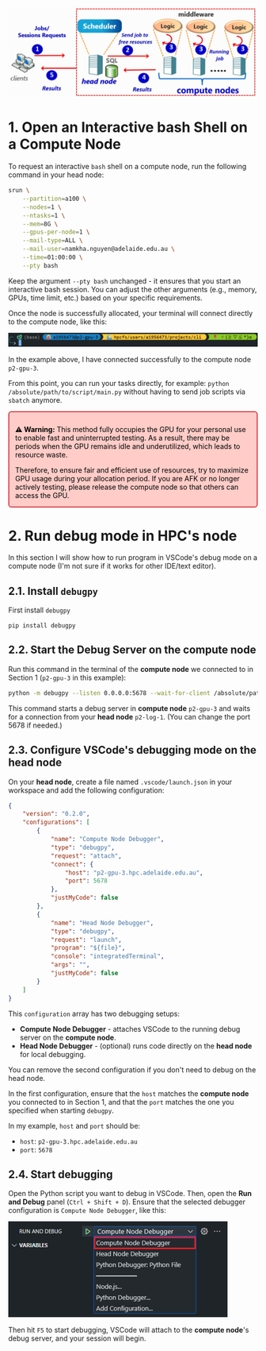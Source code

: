 ![alt text](images/phoenix_mechanism.png)

# 1. Open an Interactive bash Shell on a Compute Node

To request an interactive `bash` shell on a compute node, run the following command in your head node:

```bash
srun \
    --partition=a100 \
    --nodes=1 \
    --ntasks=1 \
    --mem=8G \
    --gpus-per-node=1 \
    --mail-type=ALL \
    --mail-user=namkha.nguyen@adelaide.edu.au \
    --time=01:00:00 \
    --pty bash
```

Keep the argument `--pty bash` unchanged - it ensures that you start an interactive bash session.
You can adjust the other arguments (e.g., memory, GPUs, time limit, etc.) based on your specific requirements.

Once the node is successfully allocated, your terminal will connect directly to the compute node, like this:

![alt text](images/compute_node_terminal.png)

In the example above, I have connected successfully to the compute node `p2-gpu-3`.

From this point, you can run your tasks directly, for example: `python /absolute/path/to/script/main.py` without having to send job scripts via `sbatch` anymore.

<div role="alert" aria-label="Warning" style="border:2px solid #d9363e; background-color:#ffccc7; padding:12px; border-radius:6px; color:#000000; padding-bottom:0">
  <p><strong>⚠️ Warning:</strong> This method fully occupies the GPU for your personal use to enable fast and uninterrupted testing. As a result, there may be periods when the GPU remains idle and underutilized, which leads to resource waste.

Therefore, to ensure fair and efficient use of resources, try to maximize GPU usage during your allocation period. If you are AFK or no longer actively testing, please release the compute node so that others can access the GPU.</p></div>



# 2. Run debug mode in HPC's node

In this section I will show how to run program in VSCode's debug mode on a compute node (I'm not sure if it works for other IDE/text editor).

## 2.1. Install `debugpy`

First install `debugpy`

```pip
pip install debugpy
```
## 2.2. Start the Debug Server on the **compute node**
Run this command in the terminal of the **compute node** we connected to in Section 1 (`p2-gpu-3` in this example):

```bash
python -m debugpy --listen 0.0.0.0:5678 --wait-for-client /absolute/path/to/script/main.py
```
This command starts a debug server in **compute node** `p2-gpu-3` and waits for a connection from your **head node** `p2-log-1`.
(You can change the port 5678 if needed.)

## 2.3. Configure VSCode's debugging mode on the **head node**

On your **head node**, create a file named `.vscode/launch.json` in your workspace and add the following configuration:
```json
{
    "version": "0.2.0",
    "configurations": [
        {
            "name": "Compute Node Debugger",
            "type": "debugpy",
            "request": "attach",
            "connect": {
                "host": "p2-gpu-3.hpc.adelaide.edu.au",
                "port": 5678
            },
            "justMyCode": false
        },
        {
            "name": "Head Node Debugger",
            "type": "debugpy",
            "request": "launch",
            "program": "${file}",
            "console": "integratedTerminal",
            "args": "",
            "justMyCode": false
        }
    ]
}
```
This `configuration` array has two debugging setups:
- **Compute Node Debugger** - attaches VSCode to the running debug server on the **compute node**.
- **Head Node Debugger** - (optional) runs code directly on the **head node** for local debugging.

You can remove the second configuration if you don't need to debug on the head node.

In the first configuration, ensure that the `host` matches the **compute node** you connected to in Section 1, and that the `port` matches the one you specified when starting `debugpy`.

In my example, `host` and `port` should be:
- `host`: `p2-gpu-3.hpc.adelaide.edu.au`
- `port`: `5678`

## 2.4. Start debugging

Open the Python script you want to debug in VSCode. Then, open the **Run and Debug** panel (`Ctrl + Shift + D`). Ensure that the selected debugger configuration is `Compute Node Debugger`, like this:

![alt text](images/debug_options.png)

Then hit `F5` to start debugging, VSCode will attach to the **compute node**'s debug server, and your session will begin.
